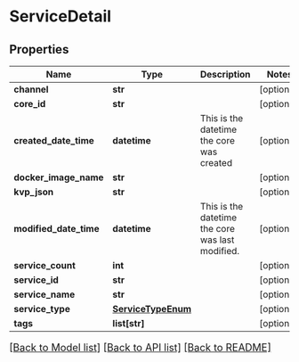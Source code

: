 # ServiceDetail

## Properties
Name | Type | Description | Notes
------------ | ------------- | ------------- | -------------
**channel** | **str** |  | [optional] 
**core_id** | **str** |  | [optional] 
**created_date_time** | **datetime** | This is the datetime the core was created | [optional] 
**docker_image_name** | **str** |  | [optional] 
**kvp_json** | **str** |  | [optional] 
**modified_date_time** | **datetime** | This is the datetime the core was last modified. | [optional] 
**service_count** | **int** |  | [optional] 
**service_id** | **str** |  | [optional] 
**service_name** | **str** |  | [optional] 
**service_type** | [**ServiceTypeEnum**](ServiceTypeEnum.md) |  | [optional] 
**tags** | **list[str]** |  | [optional] 

[[Back to Model list]](../README.md#documentation-for-models) [[Back to API list]](../README.md#documentation-for-api-endpoints) [[Back to README]](../README.md)

<style>
     p, ul, ol, li { font-size: 18px !important;}
</style>


